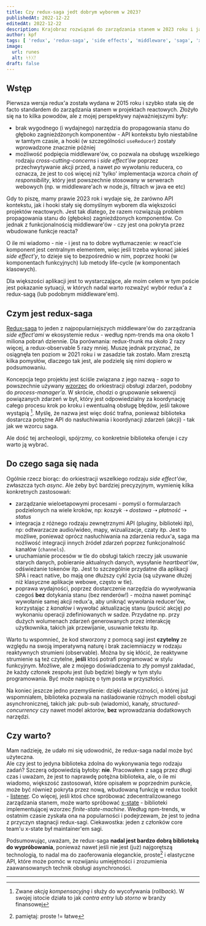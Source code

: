 ```yaml
---
title: Czy redux-saga jedt dobrym wyborem w 2023?
publishedAt: 2022-12-22
editedAt: 2022-12-22
description: Krajobraz rozwiązań do zarządzania stanem w 2023 roku i jak wpływa to na adopcję redux i redux-saga
author: kpf
tags: [ 'redux', 'redux-saga', 'side effects', 'middleware', 'saga', 'x-state' ]
image:
  url: runes
  alt: ᛋᚬᚷᚨ
draft: false
---
```


## Wstęp

Pierwsza wersja redux'a została wydana w 2015 roku i szybko stała się de facto standardem do zarządzania
stanem w projektach reactowych.
Złożyło się na to kilka powodów, ale z mojej perspektywy najważniejszymi były:

- brak wygodnego (i wydajnego) narzędzia do propagowania stanu do głęboko zagnieżdżonych komponentów - API kontekstu
  było niestabilne w tamtym czasie,
  a hooki (w szczególności `useReducer`) zostały wprowadzone znacznie później
- możliwość podpięcia middleware'ów,
  co pozwala na obsługę wszelkiego rodzaju _cross-cutting-concerns_ i _side effect'ów_
  poprzez przechwytywanie akcji przed, a nawet _po_ wywołaniu reducera, co oznacza,
  że jest to coś więcej niż 'tylko' implementacja wzorca _chain of responsibility_,
  który jest powszechnie stosowany w serwerach webowych (np. w middleware'ach w node.js, filtrach w java ee etc)

Gdy to piszę, mamy prawie 2023 rok i wydaje się, że zarówno API kontekstu,
jak i hooki stały się domyślnym wyborem dla większości projektów reactowych.
Jest tak dlatego, że razem rozwiązują problem propagowania stanu do (głęboko) zagnieżdżonych komponentów.
Co jednak z funkcjonalnością middleware'ów - czy jest ona pokryta przez wbudowane funkcje reacta?

O ile mi wiadomo - nie - i jest na to dobre wytłumaczenie: w react'cie komponent jest centralnym elementem,
więc jeśli trzeba wykonać jakieś _side effect'y_, to dzieje się to bezpośrednio w nim,
poprzez hooki (w komponentach funkcyjnych) lub metody life-cycle (w komponentach klasowych).

Dla większości aplikacji jest to wystarczające, ale moim celem w tym poście jest pokazanie sytuacji,
w których nadal warto rozważyć wybór redux'a z redux-sagą (lub podobnym middleware'em).

## Czym jest redux-saga

[Redux-saga](https://redux-saga.js.org/) to jeden z najpopularniejszych middleware'ów do zarządzania _side effect'ami_ w
ekosystemie redux - według npm-trends ma ona około 1 miliona pobrań dziennie.
Dla porównania: redux-thunk ma około 2 razy więcej, a redux-observable 5 razy mniej.
Muszę jednak przyznać, że osiągnęła ten poziom w 2021 roku i w zasadzie tak zostało.
Mam zresztą kilka pomysłów, dlaczego tak jest, ale podzielę się nimi dopiero w podsumowaniu.

Koncepcja tego projektu jest ściśle związana z jego nazwą - _saga_ to powszechnie używany
[wzorzec](https://www.cs.cornell.edu/andru/cs711/2002fa/reading/sagas.pdf) do orkiestracji obsługi zdarzeń,
podobny do _process-manager'a_.
W skrócie, chodzi o grupowanie sekwencji powiązanych zdarzeń w byt,
który jest odpowiedzialny za koordynację całego procesu krok po kroku i ewentualną obsługę błędów,
jeśli takowe wystąpią [^1].
Myślę, że nazwa jest więc dość trafna,
ponieważ biblioteka dostarcza potężne API do nasłuchiwania i koordynacji zdarzeń (akcji) - tak jak we wzorcu saga.

Ale dość tej archeologii, spójrzmy, co konkretnie biblioteka oferuje i czy warto ją wybrać.

## Do czego saga się nada

Ogólnie rzecz biorąc: do orkiestracji wszelkiego rodzaju _side effect'ów_, zwłaszcza tych _async_.
Ale żeby być bardziej precyzyjnym, wymienię kilka konkretnych zastosowań:

- zarządzanie wieloetapowymi procesami - pomyśl o formularzach podzielonych na wiele kroków, np:
  _koszyk_ ➝ _dostawa_ ➝ _płatność_ ➝ _status_
- integracja z różnego rodzaju zewnętrznymi API (pluginy, biblioteki itp),
  np: odtwarzacze audio/wideo, mapy, wizualizacje, czaty itp.
  Jest to możliwe, ponieważ oprócz nasłuchiwania na zdarzenia redux'a,
  saga ma nożliwość integracji innych źródeł zdarzeń poprzez funkcjonalność kanałów (`channels`).
- uruchamianie procesów w tle do obsługi takich rzeczy jak usuwanie starych danych, pobieranie aktualnych danych,
  wysyłanie _heartbeat'ów_, odświeżanie tokenów itp.
  Jest to szczególnie przydatne dla aplikacji SPA i react native,
  bo mają one dłuższy cykl życia (są używane dłużej niż klasyczne aplikacje webowe, często w tle).
- poprawa wydajności, poprzez dostarczenie narzędzia do wywoływania czegoś **bez** dotykania stanu (bez renderów!) -
  można nawet pominąć wywołanie samej akcji redux'a, aby uniknąć wywołania reducer'ów,
  korzystając z _kanałów_ i wywołać aktualizację stanu (puścić akcję) _po_ wykonaniu operacji zdefiniowanych w sadze.
  Przydatne np. przy dużych wolumenach zdarzeń generowanych przez interakcję użytkownika,
  takich jak przewijanie, usuwanie tekstu itp.

Warto tu wspomnieć, że kod stworzony z pomocą sagi jest **czytelny**
ze względu na swoją imperatywną naturę i brak zaciemniaczy w rodzaju reaktywnych strumieni (observable).
Można by się kłócić, że reaktywne strumienie są też czytelne,
**jeśli** ktoś potrafi programować w stylu funkcyjnym.
Możliwe, ale z mojego doświadczenia to zły pomysł zakładać,
że każdy członek zespołu jest (lub będzie) biegły w tym stylu programowania.
Być może napiszę o tym posta w przyszłości.

Na koniec jeszcze jedno przemyślenie: dzięki elastyczności, o której już wspomniałem,
biblioteka pozwala na naśladowanie różnych modeli obsługi asynchronicznej, takich jak: pub-sub (wiadomix), kanały,
_structured-concurrency_ czy nawet model aktorów, **bez** wprowadzania dodatkowych narzędzi.

## Czy warto?

Mam nadzieję, że udało mi się udowodnić, że redux-saga nadal może być użyteczna.  
Ale czy jest to jedyna biblioteka zdolna do wykonywania tego rodzaju zadań?
Szczerą odpowiedzią byłoby: **nie**.
Pracowałem z sagą przez długi czas i uważam, że jest to naprawdę potężna biblioteka,
ale, o ile mi wiadomo, większość zastosowań, które opisałem w poprzednim punkcie,
może być również pokryta przez nową, wbudowaną funkcję w redux toolkit -
[listener](https://redux-toolkit.js.org/api/createListenerMiddleware).
Co więcej, jeśli ktoś chce spróbować zdecentralizowanego zarządzania stanem,
może warto spróbować [x-state](https://xstate.js.org) - biblioteki implementującej wzorzec _finite-state-machine_.
Według npm-trends, w ostatnim czasie zyskała ona na popularności i podejrzewam,
że jest to jedna z przyczyn stagnacji redux-sagi.
Ciekawostka: jeden z członków core team'u x-state był maintainer'em sagi.

Podsumowując, uważam, że redux-saga **nadal jest bardzo dobrą biblioteką do wypróbowania**,
ponieważ nawet jeśli nie jest (już) najgorętszą technologią,
to nadal ma do zaoferowania eleganckie, proste[^2] i elastyczne API,
które może pomóc w rozwijaniu umiejętności i zrozumienia zaawansowanych technik obsługi asynchroności.

---

[^1]: Zwane _akcją kompensacyjną_ i służy do wycofywania (_rollback_).
W swojej istocie działa to jak _contra entry_ lub _storno_ w branży finansowej
[^2]: pamiętaj: proste != łatwe
